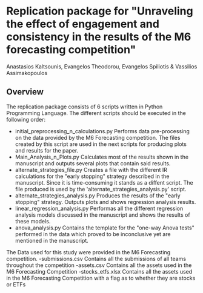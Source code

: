 # Replication package for "Unraveling the effect of engagement and consistency in the results of the M6 forecasting competition"

Anastasios Kaltsounis, Evangelos Theodorou,  Evangelos Spiliotis & Vassilios Assimakopoulos

## Overview 

The replication package consists of 6 scripts written in Python Programming Language. The different scripts should be executed in the following order:

- initial_preprocessing_n_calculations.py
    Performs data pre-processing on the data provided by the M6 Forecasting competition. The files created by this script are used in the next scripts for producing plots and results for the paper.
- Main_Analysis_n_Plots.py
    Calculates most of the results shown in the manuscript and outputs several plots that contain said results.
- alternate_strategies_file.py
    Creates a file with the different IR calculations for the "early stopping" strategy described in the manuscript. Since it is time-consuming it stands as a diffent script. The file produced is used by the 'alternate_strategies_analysis.py' script.
- alternate_strategies_analysis.py
    Produces the results of the "early stopping" strategy. Outputs plots and shows regression analysis results.
- linear_regression_analysis.py
    Performas all the different regression analysis models discussed in the manuscript and shows the results of these models.
- anova_analysis.py
    Contains the template for the "one-way Anova tests" performed in the data which proved to be inconclusive yet are mentioned in the manuscript.


The Data used for this study were provided in the M6 Forecasting competition.
-submissions.csv
    Contains all the submissions of all teams throughout the competition
-assets.csv
    Contains all the assets used in the M6 Forecasting Competition
-stocks_etfs.xlsx
    Contains all the assets used in the M6 Forecasting Competition with a flag as to whether they are stocks or ETFs
    


